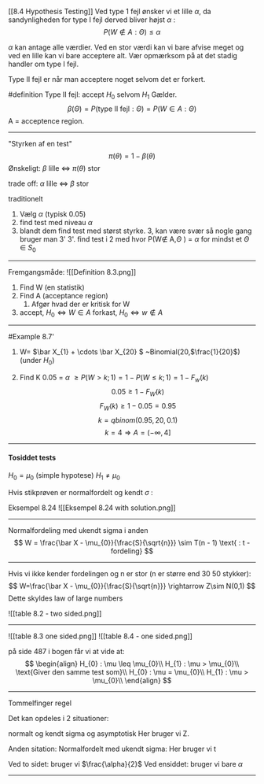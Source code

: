 [[8.4 Hypothesis Testing]]
Ved type 1 fejl ønsker vi et lille $\alpha$, da sandynligheden for type I fejl derved bliver højst $\alpha$ :
$$
P(W\not \in A: \Theta)\leq \alpha
$$

$\alpha$ kan antage alle værdier. Ved en stor værdi kan vi bare afvise meget og ved en lille kan vi bare acceptere alt. Vær opmærksom på at det stadig handler om type I fejl.

Type II fejl er når man acceptere noget selvom det er forkert.

#definition
Type II fejl:
accept $H_{0}$ selvom $H_{1}$ Gælder.
$$
\beta(\Theta) = P(\text{type II fejl}:\Theta) = P(W\in A : \Theta)
$$
A = acceptence region.
___

"Styrken af en test"
$$
\pi(\theta)=1 - \beta(\theta)
$$
Ønskeligt:
$\beta$ lille $\Leftrightarrow$ $\pi$($\theta$) stor

trade off:
$\alpha$ lille $\Leftrightarrow$ $\beta$ stor


traditionelt
1. Vælg $\alpha$ (typisk 0.05)
2. find test med niveau $\alpha$ 
3. blandt dem find test med størst styrke.
3, kan være svær så nogle gang bruger man 3'
3'. find test i 2 med hvor P(W$\not\in$ A,$\Theta$ ) = $\alpha$ for mindst et $\Theta$ $\in$ $S_{0}$ 

___

Fremgangsmåde:
![[Definition 8.3.png]]
1. Find W (en statistik)
2. Find A (acceptance region)
	1. Afgør hvad der er kritisk for W
3.  accept, $H_{0} \Leftrightarrow W\in A$
	forkast, $H_{0} \Leftrightarrow w\not \in A$
___
#Example 
8.7'
1) W=  $\bar X_{1}  +  \cdots \bar X_{20} $ ~Binomial(20,$\frac{1}{20}$) (under $H_{0}$)

2) Find K
0.05 = $\alpha$ $\geq P(W>k;1) = 1 - P(W\leq k ; 1)  = 1  -  F_{w}(k)$
$$
0.05 \geq 1 -  F_{W}(k)
$$
$$
F_{W}(k)\geq 1 - 0.05 = 0.95
$$
$$
k = qbinom(0.95,20,0.1)
$$
$$
k = 4 \Rightarrow A = ( - \infty, 4]
$$
___

#### Tosiddet tests
$H_{0} = \mu_{0}$ (simple hypotese)
$H_{1} \not = \mu_{0}$

Hvis stikprøven er normalfordelt og kendt $\sigma$ :

Eksempel 8.24
![[Eksempel 8.24 with solution.png]]
___
Normalfordeling med ukendt sigma i anden
$$
W = \frac{\bar X  -  \mu_{0}}{\frac{S}{\sqrt{n}}} \sim T(n - 1) \text{ : t - fordeling}
$$
___

Hvis vi ikke kender fordelingen og n er stor (n er større end 30 50 stykker):
$$
W=\frac{\bar X - \mu_{0}}{\frac{S}{\sqrt{n}}} \rightarrow Z\sim N(0,1)
$$
Dette skyldes law of large numbers

![[table 8.2 - two sided.png]]
___
![[table 8.3 one sided.png]]
![[table 8.4 - one sided.png]]

på side 487 i bogen får vi at vide at:
$$
\begin{align}
H_{0} : \mu \leq \mu_{0}\\
H_{1} : \mu > \mu_{0}\\
\text{Giver den samme test som}\\
H_{0} : \mu = \mu_{0}\\
H_{1} : \mu > \mu_{0}\\
\end{align}
$$
___
Tommelfinger regel

Det kan opdeles i 2 situationer:

normalt og kendt sigma og asymptotisk
Her bruger vi Z.

Anden sitation:
Normalfordelt med ukendt sigma:
Her bruger vi t

Ved to sidet:
bruger vi $\frac{\alpha}{2}$
Ved ensiddet:
bruger vi bare $\alpha$ 
___
